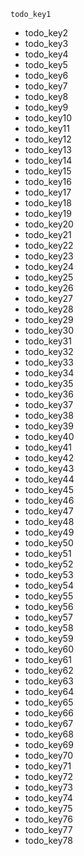 ```ngMeta
todo_key1
```
- todo_key2
- todo_key3
- todo_key4
- todo_key5
- todo_key6
- todo_key7
- todo_key8
- todo_key9
- todo_key10
- todo_key11
- todo_key12
- todo_key13
- todo_key14
- todo_key15
- todo_key16
- todo_key17
- todo_key18
- todo_key19
- todo_key20
- todo_key21
- todo_key22
- todo_key23
- todo_key24
- todo_key25
- todo_key26
- todo_key27
- todo_key28
- todo_key29
- todo_key30
- todo_key31
- todo_key32
- todo_key33
- todo_key34
- todo_key35
- todo_key36
- todo_key37
- todo_key38
- todo_key39
- todo_key40
- todo_key41
- todo_key42
- todo_key43
- todo_key44
- todo_key45
- todo_key46
- todo_key47
- todo_key48
- todo_key49
- todo_key50
- todo_key51
- todo_key52
- todo_key53
- todo_key54
- todo_key55
- todo_key56
- todo_key57
- todo_key58
- todo_key59
- todo_key60
- todo_key61
- todo_key62
- todo_key63
- todo_key64
- todo_key65
- todo_key66
- todo_key67
- todo_key68
- todo_key69
- todo_key70
- todo_key71
- todo_key72
- todo_key73
- todo_key74
- todo_key75
- todo_key76
- todo_key77
- todo_key78
